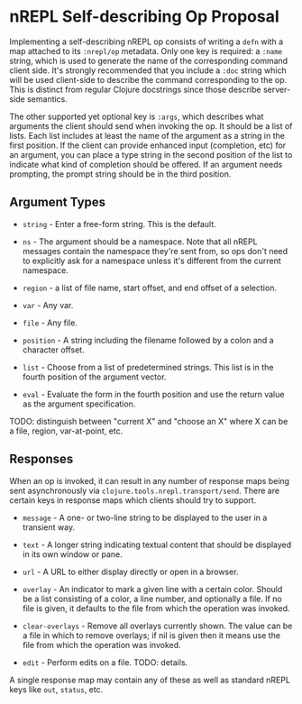 # nREPL Self-describing Op Proposal

Implementing a self-describing nREPL op consists of writing a `defn`
with a map attached to its `:nrepl/op` metadata. Only one key is
required: a `:name` string, which is used to generate the name of the
corresponding command client side. It's strongly recommended that you
include a `:doc` string which will be used client-side to describe the
command corresponding to the op. This is distinct from regular Clojure
docstrings since those describe server-side semantics.

The other supported yet optional key is `:args`, which describes what
arguments the client should send when invoking the op. It should be a
list of lists. Each list includes at least the name of the argument as
a string in the first position. If the client can provide enhanced
input (completion, etc) for an argument, you can place a type string
in the second position of the list to indicate what kind of completion
should be offered. If an argument needs prompting, the prompt string
should be in the third position.

## Argument Types

* `string` - Enter a free-form string. This is the default.

* `ns` - The argument should be a namespace. Note that all nREPL
  messages contain the namespace they're sent from, so ops don't need
  to explicitly ask for a namespace unless it's different from the
  current namespace.

* `region` - a list of file name, start offset, and end offset of a
  selection.

* `var` - Any var.

* `file` - Any file.

* `position` - A string including the filename followed by a colon and
  a character offset.

* `list` - Choose from a list of predetermined strings. This list is
  in the fourth position of the argument vector.

* `eval` - Evaluate the form in the fourth position and use the return
  value as the argument specification.

TODO: distinguish between "current X" and "choose an X" where X can be
a file, region, var-at-point, etc.

## Responses

When an op is invoked, it can result in any number of response maps
being sent asynchronously via `clojure.tools.nrepl.transport/send`.
There are certain keys in response maps which clients should try to
support.

* `message` - A one- or two-line string to be displayed to the user in
  a transient way.

* `text` - A longer string indicating textual content that should be
  displayed in its own window or pane.

* `url` - A URL to either display directly or open in a browser.

* `overlay` - An indicator to mark a given line with a certain
  color. Should be a list consisting of a color, a line number, and
  optionally a file. If no file is given, it defaults to the file from
  which the operation was invoked.

* `clear-overlays` - Remove all overlays currently shown. The value
  can be a file in which to remove overlays; if nil is given then it
  means use the file from which the operation was invoked.

* `edit` - Perform edits on a file. TODO: details.

A single response map may contain any of these as well as standard
nREPL keys like `out`, `status`, etc.
